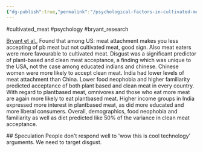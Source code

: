 ```yaml
---
{"dg-publish":true,"permalink":"/psychological-factors-in-cultivated-meat-acceptance/","tags":["#cultivated_meat","psychology"],"created":"2024-03-10T16:33:27.000+00:00","updated":"2025-10-10T23:30:40.368+01:00"}
---
```


#cultivated_meat #psychology #bryant_research 

[Bryant et al.,](https://osf.io/fmxwn)  Found that among US: meat attachment makes you less accepting of pb meat but not cultivated meat, good sign. Also meat eaters were more favourable to cultivated meat. 
Disgust was a significant predictor of plant-based and clean meat acceptance, a finding which was unique to the USA, not the case among educated indians and chinese. Chinese women were more likely to accept clean meat. India had lower levels of meat attachment than China. Lower food neophobia and higher familiarity predicted acceptance of both plant based and clean meat in every country. With regard to plantbased meat, omnivores and those who eat more meat are again more likely to eat plantbased meat. Higher income groups in India expressed more interest in plantbased meat, as did more educated and more liberal consumers. Overall, demographics, food neophobia and familiarity as well as diet predicted like 50% of the variance in clean meat acceptance.

## Speculation
People don't respond well to 'wow this is cool technology' arguments. We need to target disgust. 